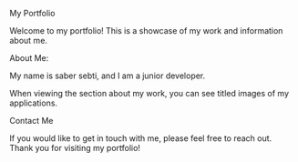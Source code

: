 My Portfolio                                                             


Welcome to my portfolio! This is a showcase of my work and information about me.                                                   

About Me:                                                  

My name is saber sebti, and I am a junior developer.







When viewing the section about my work, you can see titled images of my applications.

Contact Me

If you would like to get in touch with me, please feel free to reach out. 
Thank you for visiting my portfolio!
